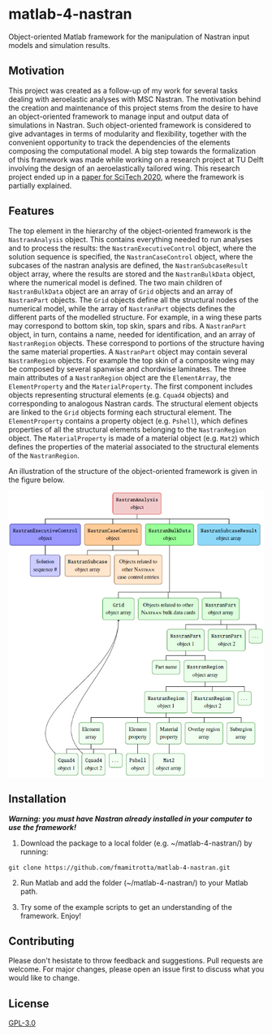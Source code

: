 # matlab-4-nastran
Object-oriented Matlab framework for the manipulation of Nastran input models and simulation results.

## Motivation
This project was created as a follow-up of my work for several tasks dealing with aeroelastic analyses with MSC Nastran. The motivation behind the creation and maintenance of this project stems from the desire to have an object-oriented framework to manage input and output data of simulations in Nastran. Such object-oriented framework is considered to give advantages in terms of modularity and flexibility, together with the convenient opportunity to track the dependencies of the elements composing the computational model. A big step towards the formalization of this framework was made while working on a research project at TU Delft involving the design of an aeroelastically tailored wing. This research project ended up in a [paper for SciTech 2020](https://arc.aiaa.org/doi/abs/10.2514/6.2020-1636), where the framework is partially explained.

## Features
The top element in the hierarchy of the object-oriented framework is the `NastranAnalysis` object. This contains everything needed to run analyses and to process the results: the `NastranExecutiveControl` object, where the solution sequence is specified, the `NastranCaseControl` object, where the subcases of the nastran analysis are defined, the `NastranSubcaseResult` object array, where the results are stored and the `NastranBulkData` object, where the numerical model is defined. The two main children of `NastranBulkData` object are an array of `Grid` objects and an array of `NastranPart` objects. The `Grid` objects define all the structural nodes of the numerical model, while the array of `NastranPart` objects defines the different parts of the modelled structure. For example, in a wing these parts may correspond to bottom skin, top skin, spars and ribs. A `NastranPart` object, in turn, contains a name, needed for identification, and an array of `NastranRegion` objects. These correspond to portions of the structure having the same material properties. A `NastranPart` object may contain several `NastranRegion` objects. For example the top skin of a composite wing may be composed by several spanwise and chordwise laminates. The three main attributes of a `NastranRegion` object are the `ElementArray`, the `ElementProperty` and the `MaterialProperty`. The first component includes objects representing structural elements (e.g. `Cquad4` objects) and corresponding to analogous Nastran cards. The structural element objects are linked to the `Grid` objects forming each structural element. The `ElementProperty` contains a property object (e.g. `Pshell`), which defines properties of all the structural elements belonging to the `NastranRegion` object. The `MaterialProperty` is made of a material object (e.g. `Mat2`) which defines the properties of the material associated to the structural elements of the `NastranRegion`.

An illustration of the structure of the object-oriented framework is given in the figure below.

<img src="./FrameworkIllustration.PNG" align="center">

## Installation
***Warning: you must have Nastran already installed in your computer to use the framework!***

1. Download the package to a local folder (e.g. ~/matlab-4-nastran/) by running: 
```console
git clone https://github.com/fmamitrotta/matlab-4-nastran.git
```
2. Run Matlab and add the folder (~/matlab-4-nastran/) to your Matlab path.

3. Try some of the example scripts to get an understanding of the framework. Enjoy!

## Contributing
Please don't hesistate to throw feedback and suggestions. Pull requests are welcome. For major changes, please open an issue first to discuss what you would like to change.

## License
[GPL-3.0](https://choosealicense.com/licenses/gpl-3.0/)
